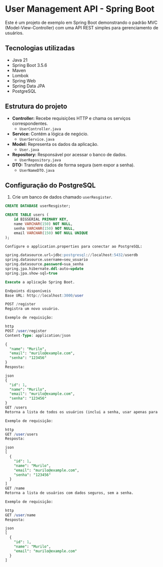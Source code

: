 # User Management API - Spring Boot

Este é um projeto de exemplo em Spring Boot demonstrando o padrão MVC (Model-View-Controller) com uma API REST simples para gerenciamento de usuários.

## Tecnologias utilizadas
- Java 21
- Spring Boot 3.5.6
- Maven
- Lombok
- Spring Web
- Spring Data JPA
- PostgreSQL

## Estrutura do projeto
- **Controller:** Recebe requisições HTTP e chama os serviços correspondentes.  
  - `UserController.java`
- **Service:** Contém a lógica de negócio.  
  - `UserService.java`
- **Model:** Representa os dados da aplicação.  
  - `User.java`
- **Repository:** Responsável por acessar o banco de dados.  
  - `UserRepository.java`
- **DTO:** Transfere dados de forma segura (sem expor a senha).  
  - `UserNameDTO.java`

## Configuração do PostgreSQL
1. Crie um banco de dados chamado `userResgister`.  
```sql
CREATE DATABASE userResgister;

CREATE TABLE users (
    id BIGSERIAL PRIMARY KEY,
    name VARCHAR(150) NOT NULL,
    senha VARCHAR(150) NOT NULL,
    email VARCHAR(150) NOT NULL UNIQUE
);

Configure o application.properties para conectar ao PostgreSQL:

spring.datasource.url=jdbc:postgresql://localhost:5432/userdb
spring.datasource.username=seu_usuario
spring.datasource.password=sua_senha
spring.jpa.hibernate.ddl-auto=update
spring.jpa.show-sql=true

Execute a aplicação Spring Boot.

Endpoints disponíveis
Base URL: http://localhost:3000/user

POST /register
Registra um novo usuário.

Exemplo de requisição:

http
POST /user/register
Content-Type: application/json

{
  "name": "Murilo",
  "email": "murilo@example.com",
  "senha": "123456"
}
Resposta:

json
{
  "id": 1,
  "name": "Murilo",
  "email": "murilo@example.com",
  "senha": "123456"
}
GET /users
Retorna a lista de todos os usuários (inclui a senha, usar apenas para testes).

Exemplo de requisição:

http
GET /user/users
Resposta:

json
[
  {
    "id": 1,
    "name": "Murilo",
    "email": "murilo@example.com",
    "senha": "123456"
  }
]
GET /name
Retorna a lista de usuários com dados seguros, sem a senha.

Exemplo de requisição:

http
GET /user/name
Resposta:

json
[
  {
    "id": 1,
    "name": "Murilo",
    "email": "murilo@example.com"
  }
]
